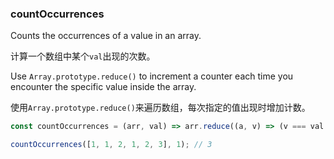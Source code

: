 ### countOccurrences

Counts the occurrences of a value in an array.

计算一个数组中某个`val`出现的次数。

Use `Array.prototype.reduce()` to increment a counter each time you encounter the specific value inside the array.

使用`Array.prototype.reduce()`来遍历数组，每次指定的值出现时增加计数。

```js
const countOccurrences = (arr, val) => arr.reduce((a, v) => (v === val ? a + 1 : a), 0);
```

```js
countOccurrences([1, 1, 2, 1, 2, 3], 1); // 3
```

